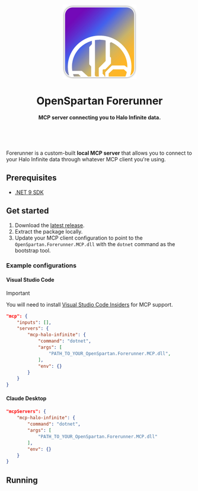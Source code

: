 <div align="center">
	<img src="media/forerunner-logo.webp" width="200" height="200">
	<h1>OpenSpartan Forerunner</h1>
	<p>
		<b>MCP server connecting you to Halo Infinite data.</b>
	</p>
	<br>
	<br>
	<br>
</div>

Forerunner is a custom-built **local MCP server** that allows you to connect to your Halo Infinite data through whatever MCP client you're using.

## Prerequisites

- [.NET 9 SDK](https://dotnet.microsoft.com/download/dotnet/9.0)

## Get started

1. Download the [latest release](https://github.com/dend/halo-infinite-mcp/releases).
1. Extract the package locally.
1. Update your MCP client configuration to point to the `OpenSpartan.Forerunner.MCP.dll` with the `dotnet` command as the bootstrap tool.

### Example configurations

#### Visual Studio Code

>[!IMPORTANT]
>You will need to install [Visual Studio Code Insiders](https://code.visualstudio.com/insiders/) for MCP support.

```json
"mcp": {
    "inputs": [],
    "servers": {
        "mcp-halo-infinite": {
            "command": "dotnet",
            "args": [
                "PATH_TO_YOUR_OpenSpartan.Forerunner.MCP.dll",
            ],
            "env": {}
        }
    }
}
```

#### Claude Desktop

```json
"mcpServers": {
    "mcp-halo-infinite": {
        "command": "dotnet",
        "args": [
            "PATH_TO_YOUR_OpenSpartan.Forerunner.MCP.dll"
        ],
        "env": {}
    }
}
```

## Running

